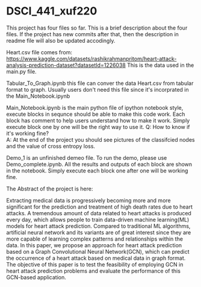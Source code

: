# DSCI_441_xuf220
This project has four files so far. This is a brief description about the four files.
If the project has new commits after that, then the description in readme file will also be updated accodingly.

Heart.csv file comes from: https://www.kaggle.com/datasets/rashikrahmanpritom/heart-attack-analysis-prediction-dataset?datasetId=1226038
This is the data used in the main.py file.

Tabular_To_Graph.ipynb this file can conver the data Heart.csv from tabular format to graph.
Usually users don't need this file since it's incorprated in the Main_Notebook.ipynb

Main_Notebook.ipynb is the main python file of ipython notebook style, execute blocks in sequnce should be able to make this code work.
Each block has comment to help users understand how to make it work.
Simply execute block one by one will be the right way to use it.
Q: How to know if it's working fine?  
A: At the end of the project you should see pictures of the classifcied nodes and the value of cross entropy loss.

Demo_1 is an unfinished demeo file. To run the demo, please use Demo_complete.ipynb. All the results and outputs of each block are shown in the notebook.
Simply execute each block one after one will be working fine.

The Abstract of the project is here:

Extracting medical data is progressively becoming
more and more significant for the prediction and treatment of
high death rates due to heart attacks. A tremendous amount of
data related to heart attacks is produced every day, which allows
people to train data-driven machine learning(ML) models for
heart attack prediction. Compared to traditional ML algorithms,
artificial neural network and its variants are of great interest
since they are more capable of learning complex patterns and
relationships within the data. In this paper, we propose an
approach for heart attack prediction based on a Graph Convolutional Neural Network(GCN), which can predict the occurrence
of a heart attack based on medical data in graph format. The
objective of this paper is to test the feasibility of employing GCN
in heart attack prediction problems and evaluate the performance
of this GCN-based application.
